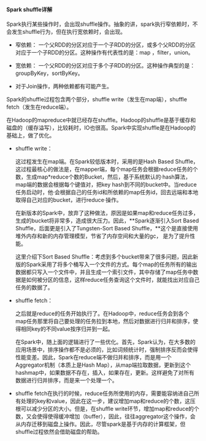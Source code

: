 #### Spark shuffle详解

 Spark执行某些操作时，会出现shuffle操作。抽象的讲，spark执行窄依赖时，不会发生shuffle行为，但在执行宽依赖时，会出现。

* 窄依赖： 一个父RDD的分区对应于一个子RDD的分区，或多个父RDD的分区对应于一个子RDD的分区。这种操作有代表性的是：map ，filter，union。

* 宽依赖： 一个父RDD的分区对应于多个子RDD的分区。这种操作典型的是：groupByKey，sortByKey。

* 对于Join操作，两种依赖都有可能产生。

Spark的shuffle过程包含两个部分，shuffle write（发生在map端），shuffle fetch（发生在reduce端）。

 在Hadoop的mapreduce中就已经存在shuffle。Hadoop的shuffle是基于缓存和磁盘的（缓存溢写），比较耗时，IO也很高。Spark中实现shuffle是在Hadoop的基础上，做了优化。

* shuffle write： 
  
  这过程发生在map端。在Spark较低版本时，采用的是Hash Based Shuffle，这过程最核心的做法是，在mapper端，每个map任务会根据reduce任务的个数，生成map*reduce个数的Bucket，然后，基于系统默认的·hash算法，map端的数据会根据每个键值对，把key hash到不同的bucket中。当reduce任务启动时，他·会根据自己的任务id和所依赖的map任务id，回去远端和本地取得自己对应的bucket，进行reduce·操作。
  
  在新版本的Spark中，放弃了这种做法，原因是如果map和reduce任务过多，生成的bucket将非常多，造成很大压力。因此，**Spark逐渐引入Sort Based Shuffle，后面更是引入了Tungsten-Sort Based Shuffle，**这个是直接使用堆外内存和新的内存管理模型，节省了内存空间和大量的gc， 是为了提升性能。
  
  这里介绍下Sort Based Shuffle：考虑到多个bucket带来了很多问题，因此新版的Spark采用了将多个桶写入一个文件的方式。每个map的任务所有的输出数据都只写入一个文件中，并且生成一个索引文件，其中存储了map任务中数据是如何被分区的信息，这样reduce任务查询这个文件时，就能找出对应自己任务的数据了。

* shuffle fetch：
  
  之后就是reduce的任务开始执行了。在Hadoop中，reduce任务会到各个map任务那里将自己要处理的任务拉到本地，然后对数据进行归并和排序，使得相同key的不同value按序归并到一起。
  
  在Spark中，随上面的逻辑进行了一些优化。首先，Spark认为，在大多数的应用场景中，排序操作都不是必须的，比如词频统计时，强制排序反而会使得性能变差。因此，Spark在reduce端不做归并和排序，而是用一个Aggregator机制（本质上是Hash Map），从map端拉取数据，更新到这个hashmap中，如果数据不存在，插入，如果存在，更新。这样避免了对所有数据进行归并排序，而是来一个处理一个。

* shuffle fetch在执行的时候，reduce任务所使用的内存，需要能容纳进自己所有处理的key和value，因此在这一步，建议增加map和reduce的个数，这压根可以减少分区的大小。但是，在shuffle write环节，增加map和reduce的个数，又会使得使得缓冲增加（buffer），因此，往往aggregator这个操作，会从内存迁移到磁盘上操作。因此，尽管spark是基于内存的计算框架，但shuffle过程依然会借助磁盘的帮助。
  
  
